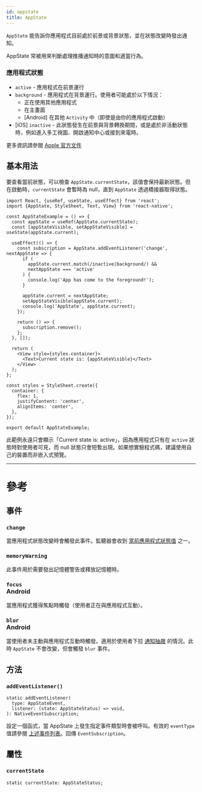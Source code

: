 ```yaml
---
id: appstate
title: AppState
---
```


`AppState` 能告訴你應用程式目前處於前景或背景狀態，並在狀態改變時發出通知。

AppState 常被用來判斷處理推播通知時的意圖和適當行為。

### 應用程式狀態

- `active` - 應用程式在前景運行
- `background` - 應用程式在背景運行。使用者可能處於以下情況：
  - 正在使用其他應用程式
  - 在主畫面
  - [Android] 在其他 `Activity` 中（即使是由你的應用程式啟動）
- [iOS] `inactive` - 此狀態發生在前景與背景轉換期間，或是處於非活動狀態時，例如進入多工視圖、開啟通知中心或接到來電時。

更多資訊請參閱 [Apple 官方文件](https://developer.apple.com/documentation/uikit/app_and_scenes/managing_your_app_s_life_cycle)

## 基本用法

要查看當前狀態，可以檢查 `AppState.currentState`，該值會保持最新狀態。但在啟動時，`currentState` 會暫時為 null，直到 `AppState` 透過橋接器取得狀態。

```SnackPlayer name=AppState%20Example
import React, {useRef, useState, useEffect} from 'react';
import {AppState, StyleSheet, Text, View} from 'react-native';

const AppStateExample = () => {
  const appState = useRef(AppState.currentState);
  const [appStateVisible, setAppStateVisible] = useState(appState.current);

  useEffect(() => {
    const subscription = AppState.addEventListener('change', nextAppState => {
      if (
        appState.current.match(/inactive|background/) &&
        nextAppState === 'active'
      ) {
        console.log('App has come to the foreground!');
      }

      appState.current = nextAppState;
      setAppStateVisible(appState.current);
      console.log('AppState', appState.current);
    });

    return () => {
      subscription.remove();
    };
  }, []);

  return (
    <View style={styles.container}>
      <Text>Current state is: {appStateVisible}</Text>
    </View>
  );
};

const styles = StyleSheet.create({
  container: {
    flex: 1,
    justifyContent: 'center',
    alignItems: 'center',
  },
});

export default AppStateExample;
```

此範例永遠只會顯示「Current state is: active」，因為應用程式只有在 `active` 狀態時對使用者可見，而 null 狀態只會短暫出現。如果想實驗程式碼，建議使用自己的裝置而非嵌入式預覽。

---

# 參考

## 事件

### `change`

當應用程式狀態改變時會觸發此事件。監聽器會收到 [當前應用程式狀態值](appstate#app-states) 之一。

### `memoryWarning`

此事件用於需要發出記憶體警告或釋放記憶體時。

### `focus` <div class="label android">Android</div>

當應用程式獲得焦點時觸發（使用者正在與應用程式互動）。

### `blur` <div class="label android">Android</div>

當使用者未主動與應用程式互動時觸發。適用於使用者下拉 [通知抽屜](https://developer.android.com/guide/topics/ui/notifiers/notifications#bar-and-drawer) 的情況。此時 `AppState` 不會改變，但會觸發 `blur` 事件。

## 方法

### `addEventListener()`

```tsx
static addEventListener(
  type: AppStateEvent,
  listener: (state: AppStateStatus) => void,
): NativeEventSubscription;
```

設定一個函式，當 AppState 上發生指定事件類型時會被呼叫。有效的 `eventType` 值請參閱 [上述事件列表](#events)。回傳 `EventSubscription`。

## 屬性

### `currentState`

```tsx
static currentState: AppStateStatus;
```